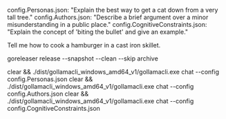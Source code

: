 config.Personas.json: "Explain the best way to get a cat down from a very tall tree."
config.Authors.json: "Describe a brief argument over a minor misunderstanding in a public place."
config.CognitiveConstraints.json: "Explain the concept of 'biting the bullet' and give an example."

Tell me how to cook a hamburger in a cast iron skillet.

goreleaser release --snapshot --clean --skip archive

clear && ./dist/gollamacli_windows_amd64_v1/gollamacli.exe chat --config config.Personas.json
clear && ./dist/gollamacli_windows_amd64_v1/gollamacli.exe chat --config config.Authors.json
clear && ./dist/gollamacli_windows_amd64_v1/gollamacli.exe chat --config config.CognitiveConstraints.json
